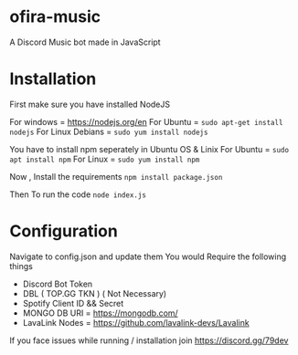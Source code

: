 # ofira-music
A Discord Music bot made in JavaScript

# Installation

First make sure you have installed NodeJS 

For windows = https://nodejs.org/en
For Ubuntu = ```sudo apt-get install nodejs```
For Linux Debians = ```sudo yum install nodejs``` 

You have to install npm seperately in Ubuntu OS & Linix 
For Ubuntu = ```sudo apt install npm```
For Linux = ```sudo yum install npm```  

Now , Install the requirements
```npm install package.json``` 

Then To run the code 
```node index.js``` 

# Configuration 
Navigate to config.json and update them 
You would Require the following things

- Discord Bot Token 
- DBL ( TOP.GG TKN ) ( Not Necessary) 
- Spotify Client ID && Secret 
- MONGO DB URI = https://mongodb.com/
- LavaLink Nodes = https://github.com/lavalink-devs/Lavalink

If you face issues while running / installation join https://discord.gg/79dev
